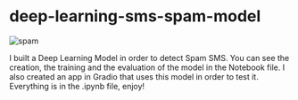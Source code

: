 # deep-learning-sms-spam-model

![spam](https://user-images.githubusercontent.com/90797428/174444729-5f85768b-2ca7-43be-af76-6cd113809512.png)

I built a Deep Learning Model in order to detect Spam SMS. You can see the creation, the training and the evaluation of the model in the Notebook file. I also created an app in Gradio that uses this model in order to test it. Everything is in the .ipynb file, enjoy! 
